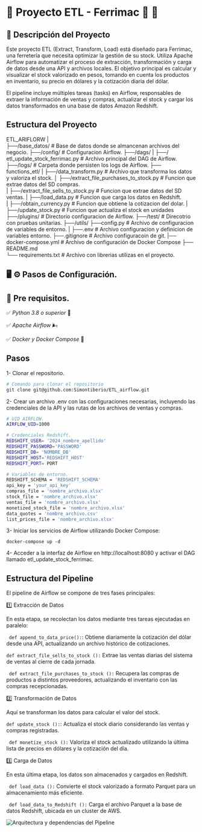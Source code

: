 # :rocket: Proyecto ETL - Ferrimac :hammer: :wrench:

## :memo: Descripción del Proyecto

Este proyecto ETL (Extract, Transform, Load) está diseñado para Ferrimac, una ferretería que necesita optimizar la gestión de su stock. Utiliza Apache Airflow para automatizar el proceso de extracción, transformación y carga de datos desde una API y archivos locales. El objetivo principal es calcular y visualizar el stock valorizado en pesos, tomando en cuenta los productos en inventario, su precio en dólares y la cotización diaria del dólar.

El pipeline incluye múltiples tareas (tasks) en Airflow, responsables de extraer la información de ventas y compras, actualizar el stock y cargar los datos transformados en una base de datos Amazon Redshift.


## Estructura del Proyecto 

ETL_ARIFLORW
    |   
    ├──/base_datos/                                   # Base de datos donde se almancenan archivos del negocio.
    ├──/config/                                       # Configuracion Airflow.
    ├──/dags/
    |     ├──/ etl_update_stock_ferrimac.py           # Archivo principal del DAG de Airflow.
    ├──/logs/                                         # Carpeta donde persisten los logs de Airflow.
    ├── functions_etl/
    |       ├──/data_transform.py                     # Archivo que transforma los datos y valoriza el stock.
    │       ├──/extract_file_purchases_to_stock.py    # Funcion que extrae datos del SD compras.                 
    |       ├──/extract_file_sells_to_stock.py        # Funcion que extrae datos del SD ventas.
    |       ├──/load_data.py                          # Funcion que carga los datos en Redshift.  
    |       ├──/obtain_currency.py                    # Funcion que obtiene la cotizacion del dolar.
    |       ├──/update_stock.py                       # Funcion que actualiza el stock en unidades
    ├──/plugins/                                      # Directorio configuracion de Airflow.
    ├──/test/                                         # Direcotrio con pruebas unitarias.
    ├──/utils/
          ├──config.py                                 # Archivo de configuracion de variables de entorno.
    |
    ├──.env                                            # Archivo configuracion y definicion de variables entorno.
    ├──.gitignore                                      # Archivo configuracoin de git.
    |── docker-compose.yml                             # Archivo de configuración de Docker Compose
    ├── README.md                                     
    └── requirements.txt                               # Archivo con librerias utilizas en el proyecto.



## :desktop_computer: :gear: Pasos de Configuración.


## :memo: Pre requisitos.

:white_check_mark: *Python 3.8 o superior* 🐍


:white_check_mark: *Apache Airflow* 🌬️


:white_check_mark: *Docker y Docker Compose* 🐳

## Pasos

1- Clonar el repositorio.

```bash
# Comando para clonar el repositorio
git clone git@github.com:Simontiberio/ETL_airflow.git

```

2- Crear un archivo .env con las configuraciones necesarias, incluyendo las credenciales de la API y las rutas de los archivos de ventas y compras.


```bash
# UID AIRFLOW.
AIRFLOW_UID=1000

# Credenciales Redshift.
REDSHIFT_USER= '2024_nombre_apellido'
REDSHIFT_PASSWORD='PASSWORD'
REDSHIFT_DB= 'NOMBRE_DB'
REDSHIFT_HOST='REDSHIFT_HOST'
REDSHIFT_PORT= PORT

# Variables de entorno.
REDSHIFT_SCHEMA = 'REDSHIFT_SCHEMA'
api_key = 'your_api_key'
compras_file = 'nombre_archivo.xlsx'
stock_file = 'nombre_archivo.xlsx'
ventas_file = 'nombre_archivo.xlsx'
monetized_stock_file = 'nombre_archivo.xlsx'
data_quotes = 'nombre_archivo.csv'
list_prices_file = 'nombre_archivo.xlsx'

```
3- Iniciar los servicios de Airflow utilizando Docker Compose:

```
docker-compose up -d
```

4- Acceder a la interfaz de Airflow en http://localhost:8080 y activar el DAG llamado etl_update_stock_ferrimac.


## Estructura del Pipeline 

El pipeline de Airflow se compone de tres fases principales:

:one: Extracción de Datos

En esta etapa, se recolectan los datos mediante tres tareas ejecutadas en paralelo:

``` def append_to_data_price():```: Obtiene diariamente la cotización del dólar desde una API, actualizando un archivo histórico de cotizaciones.

``` def extract_file_sells_to_stock (): ``` Extrae las ventas diarias del sistema de ventas al cierre de cada jornada.

``` def extract_file_purchases_to_stock ():``` Recupera las compras de productos a distintos proveedores, actualizando el inventario con las compras recepcionadas.

:two: Transformación de Datos

Aquí se transforman los datos para calcular el valor del stock.

``` def update_stock (): ```: Actualiza el stock diario considerando las ventas y compras registradas.

``` def monetize_stock ():``` Valoriza el stock actualizado utilizando la última lista de precios en dólares y la cotización del día.

:three: Carga de Datos

En esta última etapa, los datos son almacenados y cargados en Redshift.

``` def load_data ():``` Convierte el stock valorizado a formato Parquet para un almacenamiento más eficiente.

``` def load_data_to_Redshift ():``` Carga el archivo Parquet a la base de datos Redshift, ubicada en un cluster de AWS.



![Arquitectura y dependencias del Pipeline](./image.png)


